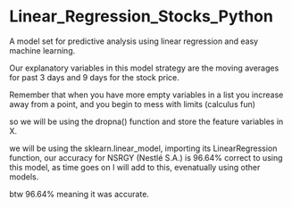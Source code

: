 # Linear_Regression_Stocks_Python

A model set for predictive analysis using linear regression and easy machine learning.  


Our explanatory variables in this model strategy are the moving averages for past 3 days and 9 days for the stock price. 

Remember that when you have more empty variables in a list you increase away from a point, and you begin to mess with limits (calculus fun)

so we will be using the dropna() function and store the feature variables in X.

we will be using the sklearn.linear_model, importing its LinearRegression function,
our accuracy for NSRGY (Nestlé S.A.) is 96.64% correct to using this model, as time goes on I will add to this, evenatually using other models.


btw 96.64% meaning it was accurate. 
